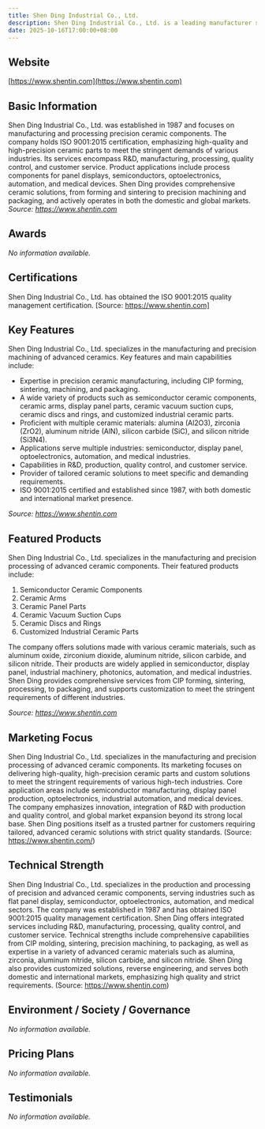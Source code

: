 ```yaml
---
title: Shen Ding Industrial Co., Ltd.
description: Shen Ding Industrial Co., Ltd. is a leading manufacturer specializing in precision ceramics and advanced ceramic parts processing, offering high-quality solutions for panel, semiconductor, optoelectronics, automation, and medical industries since 1987.
date: 2025-10-16T17:00:00+08:00
---
```


## Website
[https://www.shentin.com](https://www.shentin.com)

## Basic Information
Shen Ding Industrial Co., Ltd. was established in 1987 and focuses on manufacturing and processing precision ceramic components. The company holds ISO 9001:2015 certification, emphasizing high-quality and high-precision ceramic parts to meet the stringent demands of various industries. Its services encompass R&D, manufacturing, processing, quality control, and customer service. Product applications include process components for panel displays, semiconductors, optoelectronics, automation, and medical devices. Shen Ding provides comprehensive ceramic solutions, from forming and sintering to precision machining and packaging, and actively operates in both the domestic and global markets.
_Source: https://www.shentin.com_

## Awards
_No information available._

## Certifications
Shen Ding Industrial Co., Ltd. has obtained the ISO 9001:2015 quality management certification.
[Source: https://www.shentin.com]

## Key Features
Shen Ding Industrial Co., Ltd. specializes in the manufacturing and precision machining of advanced ceramics. Key features and main capabilities include:

- Expertise in precision ceramic manufacturing, including CIP forming, sintering, machining, and packaging.
- A wide variety of products such as semiconductor ceramic components, ceramic arms, display panel parts, ceramic vacuum suction cups, ceramic discs and rings, and customized industrial ceramic parts.
- Proficient with multiple ceramic materials: alumina (Al2O3), zirconia (ZrO2), aluminum nitride (AlN), silicon carbide (SiC), and silicon nitride (Si3N4).
- Applications serve multiple industries: semiconductor, display panel, optoelectronics, automation, and medical industries.
- Capabilities in R&D, production, quality control, and customer service.
- Provider of tailored ceramic solutions to meet specific and demanding requirements.
- ISO 9001:2015 certified and established since 1987, with both domestic and international market presence.

_Source: https://www.shentin.com_

## Featured Products
Shen Ding Industrial Co., Ltd. specializes in the manufacturing and precision processing of advanced ceramic components. Their featured products include:

1. Semiconductor Ceramic Components
2. Ceramic Arms
3. Ceramic Panel Parts
4. Ceramic Vacuum Suction Cups
5. Ceramic Discs and Rings
6. Customized Industrial Ceramic Parts

The company offers solutions made with various ceramic materials, such as aluminum oxide, zirconium dioxide, aluminum nitride, silicon carbide, and silicon nitride. Their products are widely applied in semiconductor, display panel, industrial machinery, photonics, automation, and medical industries. Shen Ding provides comprehensive services from CIP forming, sintering, processing, to packaging, and supports customization to meet the stringent requirements of different industries.

_Source: https://www.shentin.com_

## Marketing Focus
Shen Ding Industrial Co., Ltd. specializes in the manufacturing and precision processing of advanced ceramic components. Its marketing focuses on delivering high-quality, high-precision ceramic parts and custom solutions to meet the stringent requirements of various high-tech industries. Core application areas include semiconductor manufacturing, display panel production, optoelectronics, industrial automation, and medical devices. The company emphasizes innovation, integration of R&D with production and quality control, and global market expansion beyond its strong local base. Shen Ding positions itself as a trusted partner for customers requiring tailored, advanced ceramic solutions with strict quality standards.
(Source: https://www.shentin.com/)

## Technical Strength
Shen Ding Industrial Co., Ltd. specializes in the production and processing of precision and advanced ceramic components, serving industries such as flat panel display, semiconductor, optoelectronics, automation, and medical sectors. The company was established in 1987 and has obtained ISO 9001:2015 quality management certification. Shen Ding offers integrated services including R&D, manufacturing, processing, quality control, and customer service. Technical strengths include comprehensive capabilities from CIP molding, sintering, precision machining, to packaging, as well as expertise in a variety of advanced ceramic materials such as alumina, zirconia, aluminum nitride, silicon carbide, and silicon nitride. Shen Ding also provides customized solutions, reverse engineering, and serves both domestic and international markets, emphasizing high quality and strict requirements.
(Source: https://www.shentin.com)

## Environment / Society / Governance
_No information available._

## Pricing Plans
_No information available._

## Testimonials
_No information available._